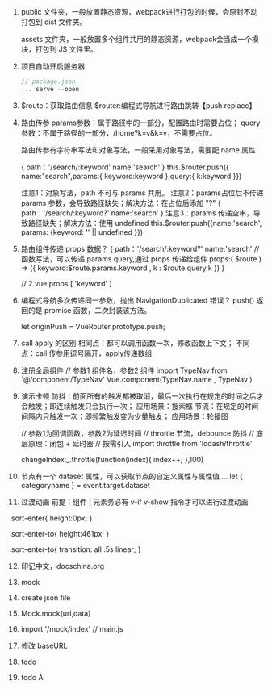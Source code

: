 1. public 文件夹，一般放置静态资源，webpack进行打包的时候，会原封不动打包到 dist 文件夹。

   assets 文件夹，一般放置多个组件共用的静态资源，webpack会当成一个模块，打包到 JS 文件里。

2. 项目自动开启服务器

   ```js
   // package.json
   ... serve --open
   ```

3. $route：获取路由信息
   $router:编程式导航进行路由跳转【push replace】

4. 路由传参
   params参数：属于路径中的一部分，配置路由时需要占位；
   query 参数：不属于路径的一部分，/home?k=v&k=v，不需要占位。

   路由传参有字符串写法和对象写法，一般采用对象写法，需要配 name 属性

   {
      path：'/search/:keyword'
      name:'search'
   }
   this.$router.push({ name:"search",params:{ keyword:keyword },query:{ k:keyword }})

   注意1：对象写法，path 不可与 params 共用。
   注意2：params占位后不传递 params 参数，会导致路径缺失；解决方法：在占位后添加 "?"
    {
      path：'/search/:keyword?'
      name:'search'
   }
   注意3：params 传递空串，导致路径缺失；解决方法：使用 undefined
   this.$router.push({name:'search', params: {keyword: '' || undefined }})  

5. 路由组件传递 props 数据？
     {
      path：'/search/:keyword?'
      name:'search'
      // 函数写法，可以传递 params query,通过 props 传递给组件
      props:( $route ) => ({ keyword:$route.params.keyword , k : $route.query.k })
   }

   // 2.vue
   props:[ 'keyword' ]


6. 编程式导航多次传递同一参数，抛出 NavigationDuplicated 错误？
   push() 返回的是 promise 函数，二次封装该方法。

   let originPush = VueRouter.prototype.push;

7. call apply 的区别
   相同点：都可以调用函数一次，修改函数上下文；
   不同点：call 传参用逗号隔开，apply传递数组

8. 注册全局组件
// 参数1 组件名，参数2 组件
import TypeNav from '@/component/TypeNav'
Vue.component(TypeNav.name , TypeNav )   

9. 演示卡顿
   防抖：前面所有的触发都被取消，最后一次执行在规定的时间之后才会触发；即连续触发只会执行一次；
         应用场景：搜索框
   节流：在规定的时间间隔内只触发一次；即频繁触发变为少量触发；
         应用场景：轮播图

   // 参数1为回调函数，参数2为延迟时间
   // throttle 节流，debounce 防抖
   // 底层原理：闭包 + 延时器
   // 按需引入
   import throttle from 'lodash/throttle'

   changeIndex:_.throttle(function(index){
      index++;
   },100)

10. 节点有一个 dataset 属性，可以获取节点的自定义属性与属性值
      <a :data-categoryName="index">
      ...
      let { categoryname } = event.target.dataset

11. 过渡动画
   前提：组件 | 元素务必有 v-if v-show 指令才可以进行过渡动画
   <transition name='sort'>
      <div v-show='show' ></div>
   <transition >

   .sort-enter{
      height:0px;
   }

   .sort-enter-to{
      height:461px;
   }

   .sort-enter-to{
      transition: all .5s linear;
   }

12. 印记中文，docschina.org

13. mock
   1. create json file
   2. Mock.mock(url,data)
   3. import '/mock/index' // main.js
   4. 修改 baseURL

14. todo 

15. todo A